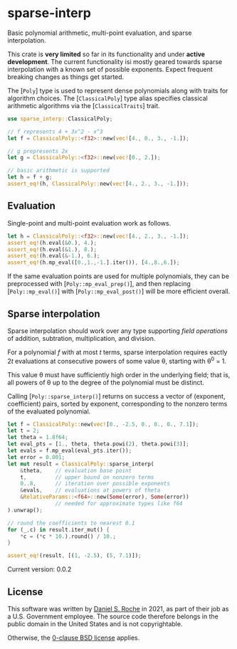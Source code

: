 # sparse-interp

Basic polynomial arithmetic, multi-point evaluation, and sparse interpolation.

This crate is **very limited** so far in its functionality and under **active development**.
The current functionality isi mostly geared towards
sparse interpolation with a known set of possible exponents.
Expect frequent breaking changes as things get started.

The [`Poly`] type is used to represent dense polynomials along with traits for
algorithm choices. The [`ClassicalPoly`] type alias specifies classical arithmetic
algorithms via the [`ClassicalTraits`] trait.

```rust
use sparse_interp::ClassicalPoly;

// f represents 4 + 3x^2 - x^3
let f = ClassicalPoly::<f32>::new(vec![4., 0., 3., -1.]);

// g prepresents 2x
let g = ClassicalPoly::<f32>::new(vec![0., 2.]);

// basic arithmetic is supported
let h = f + g;
assert_eq!(h, ClassicalPoly::new(vec![4., 2., 3., -1.]));
```

## Evaluation

Single-point and multi-point evaluation work as follows.

```rust
let h = ClassicalPoly::<f32>::new(vec![4., 2., 3., -1.]);
assert_eq!(h.eval(&0.), 4.);
assert_eq!(h.eval(&1.), 8.);
assert_eq!(h.eval(&-1.), 6.);
assert_eq!(h.mp_eval([0.,1.,-1.].iter()), [4.,8.,6.]);
```

If the same evaluation points are used for multiple polynomials,
they can be preprocessed with [`Poly::mp_eval_prep()`], and then
replacing [`Poly::mp_eval()`] with [`Poly::mp_eval_post()`] will
be more efficient overall.

## Sparse interpolation

Sparse interpolation should work over any type supporting
*field operations* of addition, subtration, multiplication,
and division.

For a polynomial *f* with at most *t* terms, sparse interpolation requires
eactly 2*t* evaluations at consecutive powers of some value θ, starting
with θ<sup>0</sup> = 1.

This value θ must have sufficiently high order in the underlying field;
that is, all powers of θ up to the degree of the polynomial must be distinct.

Calling [`Poly::sparse_interp()`] returns on success a vector of (exponent, coefficient)
pairs, sorted by exponent, corresponding to the nonzero terms of the
evaluated polynomial.

```rust
let f = ClassicalPoly::new(vec![0., -2.5, 0., 0., 0., 7.1]);
let t = 2;
let theta = 1.8f64;
let eval_pts = [1., theta, theta.powi(2), theta.powi(3)];
let evals = f.mp_eval(eval_pts.iter());
let error = 0.001;
let mut result = ClassicalPoly::sparse_interp(
    &theta,    // evaluation base point
    t,         // upper bound on nonzero terms
    0..8,      // iteration over possible exponents
    &evals,    // evaluations at powers of theta
    &RelativeParams::<f64>::new(Some(error), Some(error))
               // needed for approximate types like f64
).unwrap();

// round the coefficients to nearest 0.1
for (_,c) in result.iter_mut() {
    *c = (*c * 10.).round() / 10.;
}

assert_eq!(result, [(1, -2.5), (5, 7.1)]);
```

Current version: 0.0.2

## License

This software was written by [Daniel S. Roche](https://www.usna.edu/cs/roche/)
in 2021, as part of their job as a U.S. Government employee.
The source code therefore belongs in the
public domain in the United States and is not copyrightable.

[0BSD]: https://opensource.org/licenses/0BSD

Otherwise, the [0-clause BSD license][0BSD] applies.
